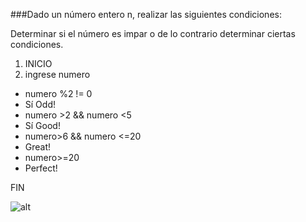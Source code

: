 ###Dado un número entero n, realizar las siguientes condiciones:

Determinar si el número es impar o de lo contrario determinar ciertas condiciones.

1. INICIO
2. ingrese numero
* numero %2 != 0
* Sí Odd!
* numero >2 && numero <5
* Sí Good!
* numero>6 && numero <=20
* Great!
* numero>=20
* Perfect!

 FIN


![alt]()

